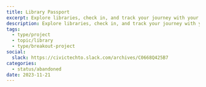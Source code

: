 ```yaml
---
title: Library Passport
excerpt: Explore libraries, check in, and track your journey with your kids.
description: Explore libraries, check in, and track your journey with your kids. The interactive app for parents, children, and beyond, connecting book lovers to a world of knowledge—one library at a time."
tags:
  - type/project
  - topic/library
  - type/breakout-project
social:
  slack: https://civictechto.slack.com/archives/C0668Q425B7
categories:
  - status/abandoned
date: 2023-11-21
---
```

